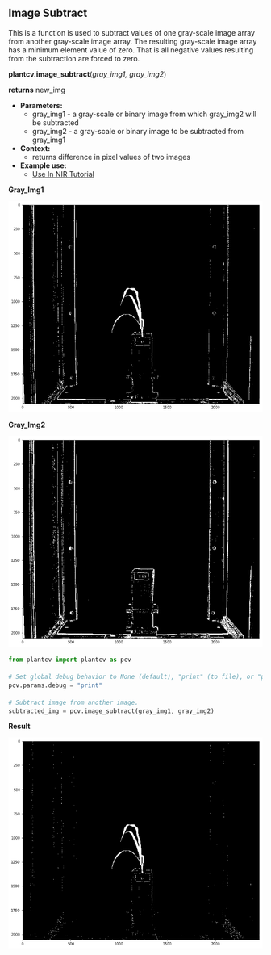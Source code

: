 ## Image Subtract

This is a function is used to subtract values of one gray-scale image array from another gray-scale image array. The
    resulting gray-scale image array has a minimum element value of zero. That is all negative values resulting from the
    subtraction are forced to zero.

**plantcv.image_subtract**(*gray_img1, gray_img2*)

**returns** new_img

- **Parameters:**
    - gray_img1 - a gray-scale or binary image from which gray_img2 will be subtracted
    - gray_img2 - a gray-scale or binary image to be subtracted from gray_img1
- **Context:**
    - returns difference in pixel values of two images 
- **Example use:**
    - [Use In NIR Tutorial](nir_tutorial.md)

**Gray_Img1**

![Screenshot](img/documentation_images/image_subtract/plant_img.jpg)

**Gray_Img2**

![Screenshot](img/documentation_images/image_subtract/background_img.jpg)

```python
from plantcv import plantcv as pcv

# Set global debug behavior to None (default), "print" (to file), or "plot" (Jupyter Notebooks or X11)
pcv.params.debug = "print"

# Subtract image from another image. 
subtracted_img = pcv.image_subtract(gray_img1, gray_img2)
```

**Result**

![Screenshot](img/documentation_images/image_subtract/result.jpg)
